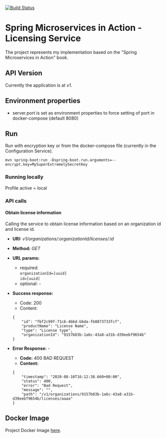 [![Build Status](https://travis-ci.org/mariamihai/sma-licensing-service.svg?branch=master)](https://travis-ci.org/mariamihai/sma-licensing-service)

# Spring Microservices in Action - Licensing Service
The project represents my implementation based on the "Spring Microservices in Action" book.

## API Version
Currently the application is at _v1_.

## Environment properties
- server.port is set as environment properties to force setting of port in docker-compose (default 8080)

## Run
Run with encryption key or from the docker-compose file (currently in the Configuration Service).
```
mvn spring-boot:run -Dspring-boot.run.arguments=--encrypt.key=MySuperExtremelySecretKey
```
### Running locally
Profile active = local


### API calls
#### Obtain license information
Calling the service to obtain license information based on an organization id and license id.

 * __URI:__ _v1/organizations/:organizationId/licenses/:id_

 * __Method:__ _GET_

 * __URL params:__ <br/>
    * required: <br/>
        `organizationId=[uuid]` <br/>
        `id=[uuid]`
    * optional: -
    
 * __Success response:__
    * Code: 200 <br/>
    * Content: 
    ```
    {
        "id": "fbf2c99f-71c6-4bbd-bbda-fb0873733fcf",
        "productName": "License Name",
        "type": "License type",
        "organizationId": "9157b03b-1a6c-43a8-a31b-d39eebf9654b"
    }
    ```
 * __Error Response:__ -
    * __Code:__ 400 BAD REQUEST <br/>
    * __Content:__ 
    ``` 
    {
        "timestamp": "2020-08-10T16:12:38.660+00:00",
        "status": 400,
        "error": "Bad Request",
        "message": "",
        "path": "/v1/organizations/9157b03b-1a6c-43a8-a31b-d39eebf9654b/licenses/aaaa"
    }
    ```

## Docker Image
Project Docker Image [here](https://hub.docker.com/repository/docker/mariamihai/sma-licensing-service).